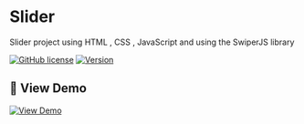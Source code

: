 # Slider
Slider project using HTML , CSS , JavaScript and using the SwiperJS library


[![GitHub license](https://img.shields.io/badge/License-MIT-blue.svg)](https://opensource.org/licenses/MIT)
[![Version](https://img.shields.io/badge/Version-1.0.0-brightgreen)]()

## 🚀 View Demo

[![View Demo](https://img.shields.io/badge/View-Demo-yellow?style=for-the-badge&logo=github)](https://s-movakel.github.io/Slider/)
